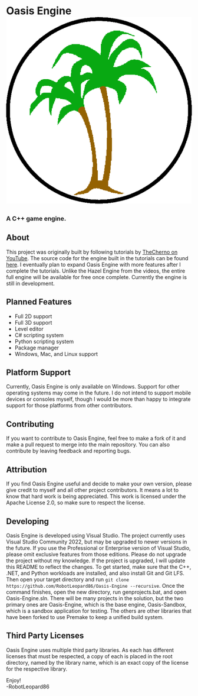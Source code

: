 # Oasis Engine ![Logo](Logos/oasislogo_singular.png)  
### A C++ game engine.  

## About  
This project was originally built by following tutorials by [TheCherno on YouTube](https://youtube.com/@TheCherno). The source code for the engine built in the tutorials can be found [here](https://github.com/TheCherno/Hazel). I eventually plan to expand Oasis Engine with more features after I complete the tutorials. Unlike the Hazel Engine from the videos, the entire full engine will be available for free once complete. Currently the engine is still in development.  

## Planned Features  
* Full 2D support  
* Full 3D support  
* Level editor  
* C# scripting system  
* Python scripting system  
* Package manager  
* Windows, Mac, and Linux support  

## Platform Support  
Currently, Oasis Engine is only available on Windows. Support for other operating systems may come in the future. I do not intend to support mobile devices or consoles myself, though I would be more than happy to integrate support for those platforms from other contributors.  

## Contributing  
If you want to contribute to Oasis Engine, feel free to make a fork of it and make a pull request to merge into the main repository. You can also contribute by leaving feedback and reporting bugs.  

## Attribution  
If you find Oasis Engine useful and decide to make your own version, please give credit to myself and all other project contributors. It means a lot to know that hard work is being appreciated. This work is licensed under the Apache License 2.0, so make sure to respect the license.  

## Developing
Oasis Engine is developed using Visual Studio. The project currently uses Visual Studio Community 2022, but may be upgraded to newer versions in the future. If you use the Professional or Enterprise version of Visual Studio, please omit exclusive features from those editions. Please do not upgrade the project without my knowledge. If the project is upgraded, I will update this README to reflect the changes. To get started, make sure that the C++, .NET, and Python workloads are installed, and also install Git and Git LFS. Then open your target directory and run `git clone https://github.com/RobotLeopard86/Oasis-Engine --recursive`. Once the command finishes, open the new directory, run genprojects.bat, and open Oasis-Engine.sln. There will be many projects in the solution, but the two primary ones are Oasis-Engine, which is the base engine, Oasis-Sandbox, which is a sandbox application for testing. The others are other libraries that have been forked to use Premake to keep a unified build system.

## Third Party Licenses  
Oasis Engine uses multiple third party libraries. As each has different licenses that must be respected, a copy of each is placed in the root directory, named by the library name, which is an exact copy of the license for the respective library.  

Enjoy!  
-RobotLeopard86
